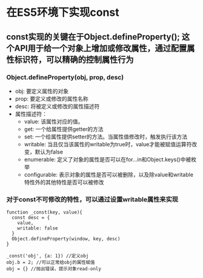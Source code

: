 # 在ES5环境下实现const

## const实现的关键在于Object.defineProperty(); 这个API用于给一个对象上增加或修改属性，通过配置属性标识符，可以精确的控制属性行为

### Object.defineProperty(obj, prop, desc)
  - obj: 要定义属性的对象
  - prop: 要定义或修改的属性名称
  - desc: 将被定义或修改的属性描述符
  - 属性描述符：
    - value: 该属性对应的值。
    - get: 一个给属性提供getter的方法
    - set: 一个给属性提供setter的方法。当属性值修改时，触发执行该方法
    - writable: 当且仅当该属性的writable为true时，value才能被赋值运算符改变，默认为false
    - enumerable: 定义了对象的属性是否可以在for...in和Object.keys()中被枚举
    - configurable: 表示对象的属性是否可以被删除，以及除value和writable特性外的其他特性是否可以被修改

### 对于const不可修改的特性，可以通过设置writable属性来实现
```
function _const(key, value){
  const desc = {
    value,
    writable: false
  }
  Object.defineProperty(window, key, desc)
}

_const('obj', {a: 1}) //定义obj
obj.b = 2; //可以正常给obj的属性赋值
obj = {} //抛出错误，提示对象read-only
```